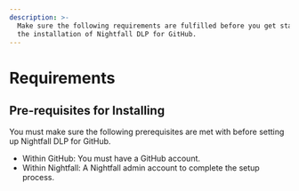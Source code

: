 ```yaml
---
description: >-
  Make sure the following requirements are fulfilled before you get started with
  the installation of Nightfall DLP for GitHub.
---
```


# Requirements

## Pre-requisites for Installing

You must make sure the following prerequisites are met with before setting up Nightfall DLP for GitHub.

* Within GitHub: You must have a GitHub account.
* Within Nightfall: A Nightfall admin account to complete the setup process.





